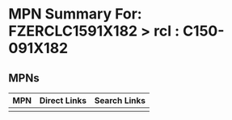 



# MPN Summary For: FZERCLC1591X182 > rcl : C150-091X182

## MPNs
  

|MPN|Direct Links|Search Links|
| :--- | :--- | :--- |
||||
